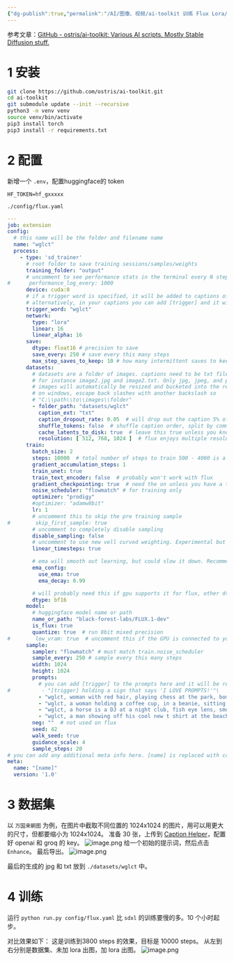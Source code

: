 ```yaml
---
{"dg-publish":true,"permalink":"/AI/图像、视频/ai-toolkit 训练 Flux Lora/","tags":["lora","flux"]}
---
```


参考文章：[GitHub - ostris/ai-toolkit: Various AI scripts. Mostly Stable Diffusion stuff.](https://github.com/ostris/ai-toolkit)
# 1 安装
```bash
git clone https://github.com/ostris/ai-toolkit.git
cd ai-toolkit
git submodule update --init --recursive
python3 -m venv venv
source venv/bin/activate
pip3 install torch
pip3 install -r requirements.txt
```


# 2 配置
新增一个 `.env`，配置huggingface的 token
```text
HF_TOKEN=hf_gxxxxx
```

`./config/flux.yaml`

```yaml
---
job: extension
config:
  # this name will be the folder and filename name
  name: "wglct"
  process:
    - type: 'sd_trainer'
      # root folder to save training sessions/samples/weights
      training_folder: "output"
      # uncomment to see performance stats in the terminal every N steps
#      performance_log_every: 1000
      device: cuda:0
      # if a trigger word is specified, it will be added to captions of training data if it does not already exist
      # alternatively, in your captions you can add [trigger] and it will be replaced with the trigger word
      trigger_word: "wglct"
      network:
        type: "lora"
        linear: 16
        linear_alpha: 16
      save:
        dtype: float16 # precision to save
        save_every: 250 # save every this many steps
        max_step_saves_to_keep: 10 # how many intermittent saves to keep
      datasets:
        # datasets are a folder of images. captions need to be txt files with the same name as the image
        # for instance image2.jpg and image2.txt. Only jpg, jpeg, and png are supported currently
        # images will automatically be resized and bucketed into the resolution specified
        # on windows, escape back slashes with another backslash so
        # "C:\\path\\to\\images\\folder"
        - folder_path: "datasets/wglct"
          caption_ext: "txt"
          caption_dropout_rate: 0.05  # will drop out the caption 5% of time
          shuffle_tokens: false  # shuffle caption order, split by commas
          cache_latents_to_disk: true  # leave this true unless you know what you're doing
          resolution: [ 512, 768, 1024 ]  # flux enjoys multiple resolutions
      train:
        batch_size: 2
        steps: 10000  # total number of steps to train 500 - 4000 is a good range
        gradient_accumulation_steps: 1
        train_unet: true
        train_text_encoder: false  # probably won't work with flux
        gradient_checkpointing: true  # need the on unless you have a ton of vram
        noise_scheduler: "flowmatch" # for training only
        optimizer: "prodigy"
        #optimizer: "adamw8bit"
        lr: 1
        # uncomment this to skip the pre training sample
#        skip_first_sample: true
        # uncomment to completely disable sampling
        disable_sampling: false
        # uncomment to use new vell curved weighting. Experimental but may produce better results
        linear_timesteps: true

        # ema will smooth out learning, but could slow it down. Recommended to leave on.
        ema_config:
          use_ema: true
          ema_decay: 0.99

        # will probably need this if gpu supports it for flux, other dtypes may not work correctly
        dtype: bf16
      model:
        # huggingface model name or path
        name_or_path: "black-forest-labs/FLUX.1-dev"
        is_flux: true
        quantize: true  # run 8bit mixed precision
#        low_vram: true  # uncomment this if the GPU is connected to your monitors. It will use less vram to quantize, but is slower.
      sample:
        sampler: "flowmatch" # must match train.noise_scheduler
        sample_every: 250 # sample every this many steps
        width: 1024
        height: 1024
        prompts:
          # you can add [trigger] to the prompts here and it will be replaced with the trigger word
#          - "[trigger] holding a sign that says 'I LOVE PROMPTS!'"\
          - "wglct, woman with red hair, playing chess at the park, bomb going off in the background"
          - "wglct, a woman holding a coffee cup, in a beanie, sitting at a cafe"
          - "wglct, a horse is a DJ at a night club, fish eye lens, smoke machine, lazer lights, holding a martini"
          - "wglct, a man showing off his cool new t shirt at the beach, a shark is jumping out of the water in the background"
        neg: ""  # not used on flux
        seed: 42
        walk_seed: true
        guidance_scale: 4
        sample_steps: 20
# you can add any additional meta info here. [name] is replaced with config name at top
meta:
  name: "[name]"
  version: '1.0'
```


# 3 数据集
以 `万国来朝图` 为例，在图片中截取不同位置的 1024x1024 的图片，用可以用更大的尺寸，但都要缩小为 1024x1024。
准备 30 张，上传到 [Caption Helper](https://sd-caption-helper.vercel.app/)，配置好 openai 和 groq 的 key。
![image.png](https://nxl-tuchuang.oss-cn-beijing.aliyuncs.com/202408160930439.png)
给一个初始的提示词，然后点击 `Enhance`。
最后导出。
![image.png](https://nxl-tuchuang.oss-cn-beijing.aliyuncs.com/202408160938951.png)

最后的生成的 jpg 和 txt 放到 `./datasets/wglct` 中。

# 4 训练

运行 `python run.py config/flux.yaml`
比 `sdxl` 的训练要慢的多。10 个小时起步。

对比效果如下：
这是训练到3800 steps 的效果，目标是 10000 steps。
从左到右分别是数据集、未加 lora 出图，加 lora 出图。
![image.png](https://nxl-tuchuang.oss-cn-beijing.aliyuncs.com/202408171123083.png)

